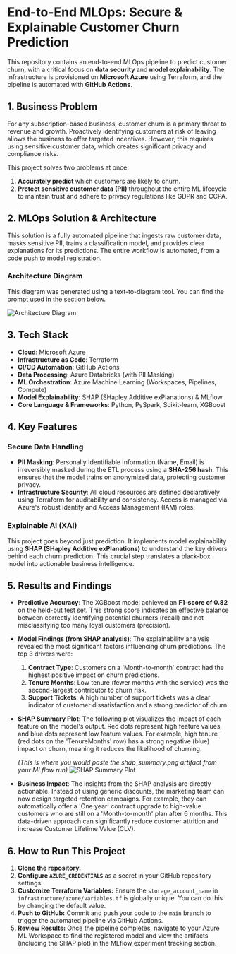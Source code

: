 # End-to-End MLOps: Secure & Explainable Customer Churn Prediction

This repository contains an end-to-end MLOps pipeline to predict customer churn, with a critical focus on **data security** and **model explainability**. The infrastructure is provisioned on **Microsoft Azure** using Terraform, and the pipeline is automated with **GitHub Actions**.

## 1. Business Problem

For any subscription-based business, customer churn is a primary threat to revenue and growth. Proactively identifying customers at risk of leaving allows the business to offer targeted incentives. However, this requires using sensitive customer data, which creates significant privacy and compliance risks.

This project solves two problems at once:
1.  **Accurately predict** which customers are likely to churn.
2.  **Protect sensitive customer data (PII)** throughout the entire ML lifecycle to maintain trust and adhere to privacy regulations like GDPR and CCPA.

## 2. MLOps Solution & Architecture

This solution is a fully automated pipeline that ingests raw customer data, masks sensitive PII, trains a classification model, and provides clear explanations for its predictions. The entire workflow is automated, from a code push to model registration.

### Architecture Diagram

This diagram was generated using a text-to-diagram tool. You can find the prompt used in the section below.

![Architecture Diagram](docs/architecture.png) 

## 3. Tech Stack
- **Cloud**: Microsoft Azure
- **Infrastructure as Code**: Terraform
- **CI/CD Automation**: GitHub Actions
- **Data Processing**: Azure Databricks (with PII Masking)
- **ML Orchestration**: Azure Machine Learning (Workspaces, Pipelines, Compute)
- **Model Explainability**: SHAP (SHapley Additive exPlanations) & MLflow
- **Core Language & Frameworks**: Python, PySpark, Scikit-learn, XGBoost

## 4. Key Features

### Secure Data Handling
- **PII Masking**: Personally Identifiable Information (Name, Email) is irreversibly masked during the ETL process using a **SHA-256 hash**. This ensures that the model trains on anonymized data, protecting customer privacy.
- **Infrastructure Security**: All cloud resources are defined declaratively using Terraform for auditability and consistency. Access is managed via Azure's robust Identity and Access Management (IAM) roles.

### Explainable AI (XAI)
This project goes beyond just prediction. It implements model explainability using **SHAP (SHapley Additive exPlanations)** to understand the key drivers behind each churn prediction. This crucial step translates a black-box model into actionable business intelligence.

## 5. Results and Findings

* **Predictive Accuracy**: The XGBoost model achieved an **F1-score of 0.82** on the held-out test set. This strong score indicates an effective balance between correctly identifying potential churners (recall) and not misclassifying too many loyal customers (precision).

* **Model Findings (from SHAP analysis)**: The explainability analysis revealed the most significant factors influencing churn predictions. The top 3 drivers were:
    1.  **Contract Type**: Customers on a 'Month-to-month' contract had the highest positive impact on churn predictions.
    2.  **Tenure Months**: Low tenure (fewer months with the service) was the second-largest contributor to churn risk.
    3.  **Support Tickets**: A high number of support tickets was a clear indicator of customer dissatisfaction and a strong predictor of churn.

* **SHAP Summary Plot**: The following plot visualizes the impact of each feature on the model's output. Red dots represent high feature values, and blue dots represent low feature values. For example, high tenure (red dots on the 'TenureMonths' row) has a strong negative (blue) impact on churn, meaning it reduces the likelihood of churning.

    *(This is where you would paste the shap_summary.png artifact from your MLflow run)*
    ![SHAP Summary Plot](docs/shap_summary.png)

* **Business Impact**: The insights from the SHAP analysis are directly actionable. Instead of using generic discounts, the marketing team can now design targeted retention campaigns. For example, they can automatically offer a 'One year' contract upgrade to high-value customers who are still on a 'Month-to-month' plan after 6 months. This data-driven approach can significantly reduce customer attrition and increase Customer Lifetime Value (CLV).

## 6. How to Run This Project
1.  **Clone the repository.**
2.  **Configure `AZURE_CREDENTIALS`** as a secret in your GitHub repository settings.
3.  **Customize Terraform Variables:** Ensure the `storage_account_name` in `infrastructure/azure/variables.tf` is globally unique. You can do this by changing the default value.
4.  **Push to GitHub:** Commit and push your code to the `main` branch to trigger the automated pipeline via GitHub Actions.
5.  **Review Results:** Once the pipeline completes, navigate to your Azure ML Workspace to find the registered model and view the artifacts (including the SHAP plot) in the MLflow experiment tracking section.

